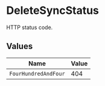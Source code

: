 # DeleteSyncStatus

HTTP status code.


## Values

| Name                 | Value                |
| -------------------- | -------------------- |
| `FourHundredAndFour` | 404                  |